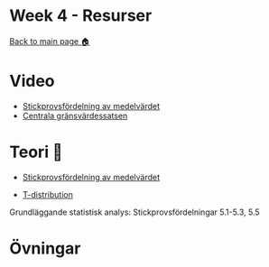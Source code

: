 # Week 4 - Resurser

[Back to main page :house:](https://github.com/aleylani/statistical-methods)

# Video

- [Stickprovsfördelning av medelvärdet](https://www.youtube.com/watch?v=q50GpTdFYyI)
- [Centrala gränsvärdessatsen](https://www.youtube.com/watch?v=YAlJCEDH2uY)

# Teori :book:

 - [Stickprovsfördelning av medelvärdet](https://stats.libretexts.org/Bookshelves/Introductory_Statistics/Introductory_Statistics_(Shafer_and_Zhang)/06%3A_Sampling_Distributions/6.02%3A_The_Sampling_Distribution_of_the_Sample_Mean)

 - [T-distribution](https://www.jmp.com/en_no/statistics-knowledge-portal/t-test/t-distribution.html)
 
Grundläggande statistisk analys: Stickprovsfördelningar 5.1-5.3, 5.5

# Övningar